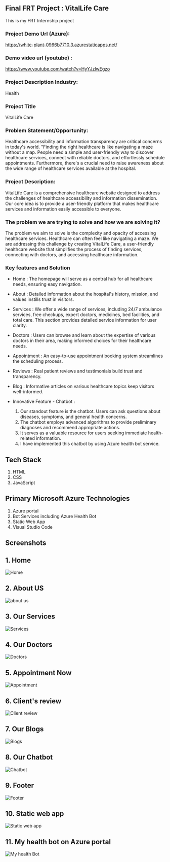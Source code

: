 
## Final FRT Project : VitalLife Care 
This is my FRT Internship project

### Project Demo Url (Azure):
 https://white-plant-0966b7710.3.azurestaticapps.net/

### Demo video url (youtube) :
https://www.youtube.com/watch?v=HyYJzlwEgzo


### Project Description Industry: 

Health

### Project Title
VitalLife Care


### Problem Statement/Opportunity: 

Healthcare accessibility and information transparency are critical concerns in today's world. "Finding the right healthcare is like navigating a maze without a map. People need a simple and user-friendly way to discover healthcare services, connect with reliable doctors, and effortlessly schedule appointments. Furthermore, there's a crucial need to raise awareness about the wide range of healthcare services available at the hospital.

### Project Description: 
VitalLife Care is a comprehensive healthcare website designed to address the challenges of healthcare accessibility and information dissemination. Our core idea is to provide a user-friendly platform that makes healthcare services and information easily accessible to everyone.

### The problem we are trying to solve and how we are solving it? 
The problem we aim to solve is the complexity and opacity of accessing healthcare services. Healthcare can often feel like navigating a maze. We are addressing this challenge by creating VitalLife Care, a user-friendly healthcare website that simplifies the process of finding services, connecting with doctors, and accessing healthcare information.

### Key features and Solution

- Home : The homepage will serve as a central hub for all healthcare needs, ensuring easy navigation.
- About : Detailed information about the hospital's history, mission, and values instills trust in visitors.
- Services : We offer a wide range of services, including 24/7 ambulance services, free checkups, expert doctors, medicines, bed facilities, and total care. This section provides detailed service information for user clarity.
- Doctors : Users can browse and learn about the expertise of various doctors in their area, making informed choices for their healthcare needs.
- Appointment : An easy-to-use appointment booking system streamlines the scheduling process.
- Reviews : Real patient reviews and testimonials build trust and transparency.
- Blog : Informative articles on various healthcare topics keep visitors well-informed.

- Innovative Feature - Chatbot : 
  1. Our standout feature is the chatbot. Users can ask questions about diseases, symptoms, and general health concerns. 
  2. The chatbot employs advanced algorithms to provide preliminary diagnoses and recommend appropriate actions. 
  3. It serves as a valuable resource for users seeking immediate health-related information.
  4. I have implemented this chatbot by using Azure health bot service.

## Tech Stack

1. HTML 
2. CSS 
3. JavaScript 


## Primary Microsoft Azure Technologies

1. Azure portal
2. Bot Services including Azure Health Bot
3. Static Web App
4. Visual Studio Code 



## Screenshots

## 1. Home 
![Home](https://github.com/pisaltejas/finalproject/assets/137098887/2edb6b30-cc62-4e0c-a22d-8c1e021b0364)

## 2. About US
![about us](https://github.com/pisaltejas/finalproject/assets/137098887/84e97ad9-8c4c-4ca1-94d3-1f5b606bdb54)

## 3. Our Services 
![Services](https://github.com/pisaltejas/finalproject/assets/137098887/09ec709f-98a1-4051-8814-398548e81190)

## 4. Our Doctors
![Doctors](https://github.com/pisaltejas/finalproject/assets/137098887/fbe65891-d787-4440-a3e9-fb46a6f1cde9)

## 5. Appointment Now 
![Appointment](https://github.com/pisaltejas/finalproject/assets/137098887/76e90f52-48f8-4499-8464-cc9f9cd22285)

## 6. Client's review
![Client review](https://github.com/pisaltejas/finalproject/assets/137098887/c32eb60e-71cb-4e62-8a26-7e61c298e7ee)

## 7. Our Blogs
![Blogs](https://github.com/pisaltejas/finalproject/assets/137098887/3459f140-2fd4-4420-a166-bad60e0e32a2)

## 8. Our Chatbot
![Chatbot](https://github.com/pisaltejas/finalproject/assets/137098887/9f2592e5-ab74-4cf1-9097-bcbd9b7b3640)

## 9. Footer
![Footer](https://github.com/pisaltejas/finalproject/assets/137098887/f73d0d57-6a4d-4f9b-8304-3503d4bb67dd)

## 10. Static web app 
![Static web app](https://github.com/pisaltejas/finalproject/assets/137098887/5b2aa18c-41fc-4806-9d57-e2f770911eca)

## 11. My health bot on Azure portal

![My health Bot](https://github.com/pisaltejas/finalproject/assets/137098887/f11919d0-3b61-4921-864e-79b68e41ad46)






